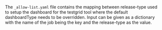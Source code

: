 The `_allow-list.yaml` file contains the mapping between release-type used to setup the dashboard for the testgrid tool where the default dashboardType needs to be overridden. 
Input can be given as a dictionary with the name of the job being the key and the release-type as the value.
